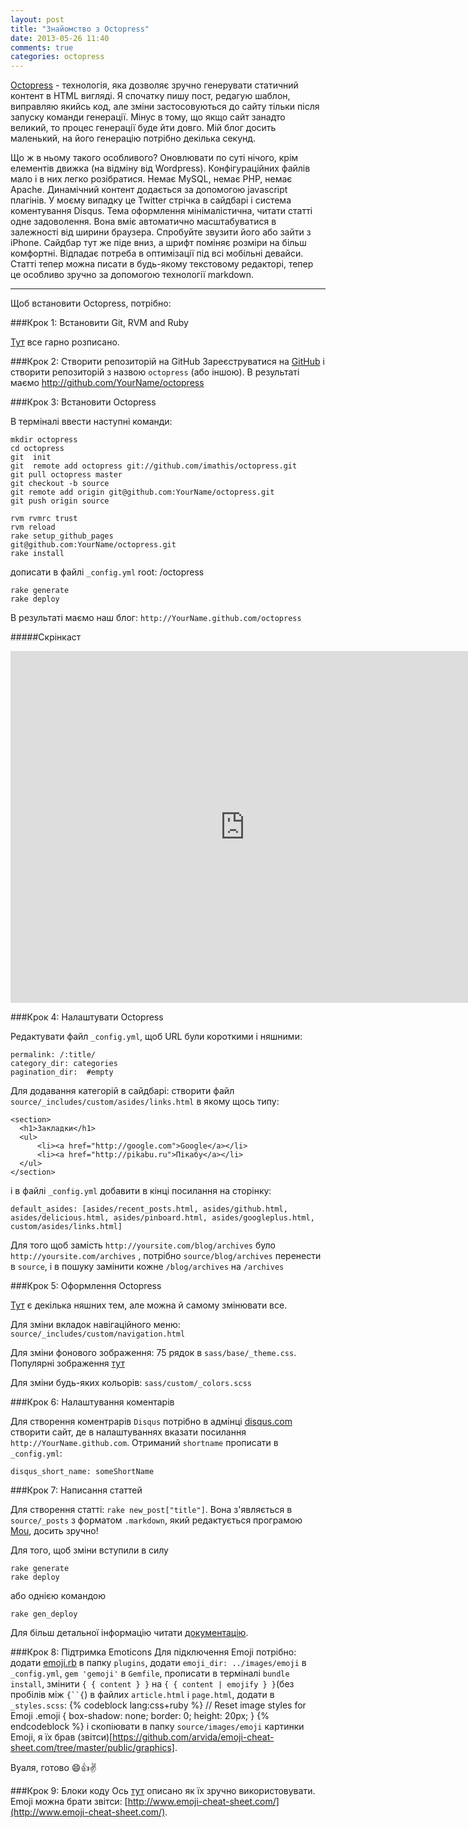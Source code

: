 ```yaml
---
layout: post
title: "Знайомство з Octopress"
date: 2013-05-26 11:40
comments: true
categories: octopress
---
```



[Octopress](http://octopress.org) - технологія, яка дозволяє зручно генерувати статичний контент в HTML вигляді.
Я спочатку пишу пост, редагую шаблон, виправляю якийсь код, але зміни застосовуються до сайту тільки після запуску команди генерації. Мінус в тому, що якщо сайт занадто великий, то процес генерації буде йти довго. Мій блог досить маленький, на його генерацію потрібно декілька секунд. 

<!-- more --> 

Що ж в ньому такого особливого? Оновлювати по суті нічого, крім елементів движка (на відміну від Wordpress). Конфігураційних файлів мало і в них легко розібратися. Немає MySQL, немає PHP, немає Apache. Динамічний контент додається за допомогою javascript плагінів. У моєму випадку це Twitter стрічка в сайдбарі і система коментування Disqus. Тема оформлення мінімалістична, читати статті одне задоволення. Вона вміє автоматично масштабуватися в залежності від ширини браузера. Спробуйте звузити його або зайти з iPhone. Сайдбар тут же піде вниз, а шрифт поміняє розміри на більш комфортні. Відпадає потреба в оптимізації під всі мобільні девайси. Статті тепер можна писати в будь-якому текстовому редакторі, тепер це особливо зручно за допомогою технології markdown. 
**************
Щоб встановити Octopress, потрібно:






###Крок 1: Встановити Git, RVM and Ruby


[Тут](http://www.moncefbelyamani.com/how-to-install-xcode-homebrew-git-rvm-ruby-on-mac/) все гарно розписано.

###Крок 2: Створити репозиторій на GitHub
Зареєструватися на [GitHub](http://github.com) і створити репозиторій з назвою `octopress` (або іншою). В результаті маємо http://github.com/YourName/octopress

<!-- more --> 

###Крок 3: Встановити Octopress

 В терміналі ввести наступні команди:
 

	mkdir octopress
	cd octopress
	git	 init
	git	 remote add octopress git://github.com/imathis/octopress.git
	git pull octopress master
	git checkout -b source
	git remote add origin git@github.com:YourName/octopress.git
	git push origin source

	rvm rvmrc trust
	rvm reload
	rake setup_github_pages
	git@github.com:YourName/octopress.git
	rake install
 
 дописати в файлі `_config.yml` root: /octopress
 
	rake generate
	rake deploy
В результаті маємо наш блог: `http://YourName.github.com/octopress`

#####Скрінкаст

<iframe width="750" height="563" src="http://www.youtube.com/embed/Hcj-GhNm-Ik?rel=0" frameborder="0" allowfullscreen></iframe>
###Крок 4: Налаштувати Octopress

Редактувати файл `_config.yml`,
щоб URL були короткими і няшними:

	permalink: /:title/
	category_dir: categories
	pagination_dir:  #empty

Для додавання категорій в сайдбарі: створити файл
`source/_includes/custom/asides/links.html` в якому щось типу:

```
<section>
  <h1>Закладки</h1>
  <ul>
      <li><a href="http://google.com">Google</a></li>
      <li><a href="http://pikabu.ru">Пікабу</a></li>
  </ul>
</section>
```
і в файлі `_config.yml` добавити в кінці посилання на сторінку:
	
	default_asides: [asides/recent_posts.html, asides/github.html, asides/delicious.html, asides/pinboard.html, asides/googleplus.html, custom/asides/links.html]
	
Для того щоб замість `http://yoursite.com/blog/archives`  було `http://yoursite.com/archives` , потрібно `source/blog/archives` перенести в `source`, і в пошуку замінити кожне `/blog/archives` на `/archives`



###Крок 5: Оформлення Octopress

[Тут](http://www.evolument.com/blog/2013/03/02/top-10-plus-octopress-themes/) є декілька няшних тем, але можна й самому змінювати все.


Для зміни вкладок навігаційного меню: `source/_includes/custom/navigation.html`


Для зміни фонового зображення: 75 рядок в `sass/base/_theme.css`.
Популярні зображення [тут](http://subtlepatterns.com)


Для зміни будь-яких кольорів: `sass/custom/_colors.scss`

###Крок 6: Налаштування коментарів

Для створення коментрарів `Disqus` потрібно в адмінці [disqus.com](https://disqus.com/admin) створити сайт, де в налаштуваннях вказати посилання `http://YourName.github.com`. Отриманий `shortname` прописати в `_config.yml`:

	disqus_short_name: someShortName

###Крок 7: Написання статтей

Для створення статті: `rake new_post["title"]`.
Вона з'являється в `source/_posts` з форматом `.markdown`, який редактується програмою [Mou](http://mouapp.com/), досить зручно!

Для того, щоб зміни вступили в силу 
 
	rake generate
	rake deploy
	
або однією командою

	rake gen_deploy	

Для більш детальної інформацію читати [документацію](http://octopress.org/docs/).


###Крок 8: Підтримка Emoticons
Для підключення Emoji потрібно: додати [emoji.rb](https://github.com/chriskempson/jekyll-emoji) в папку `plugins`, додати `emoji_dir: ../images/emoji` в `_config.yml`, `gem 'gemoji'` в `Gemfile`, прописати в терміналі `bundle install`, змінити  `{ { content } }` на `{ { content | emojify } }`(без пробілів між `{``{`) в файлих `article.html` і `page.html`, додати в `_styles.scss`:
{% codeblock lang:css+ruby %}
// Reset image styles for Emoji
.emoji {
  box-shadow: none;
  border: 0;
  height: 20px;
}
{% endcodeblock %}
і скопіювати в папку `source/images/emoji` картинки Emoji, я їх брав (звітси)[https://github.com/arvida/emoji-cheat-sheet.com/tree/master/public/graphics].

Вуаля, готово :smile::+1::v: 
###Крок 9: Блоки коду
Ось [тут](http://octopress.org/docs/plugins/codeblock/) описано як їх зручно використовувати.  
Emoji можна брати звітси: [http://www.emoji-cheat-sheet.com/](http://www.emoji-cheat-sheet.com/).
